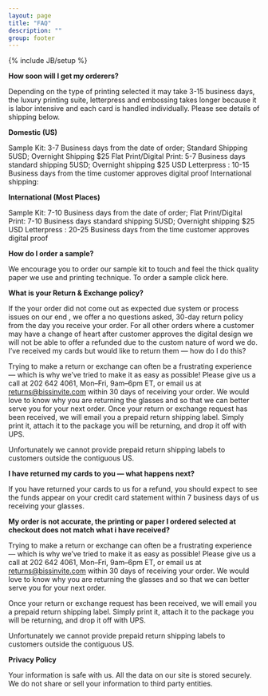 ```yaml
---
layout: page
title: "FAQ"
description: ""
group: footer
---
```

{% include JB/setup %}

**How soon will I  get my orderers?**

Depending on the type of printing selected it may take 3-15 business days, the luxury printing suite, letterpress and embossing takes longer because it is labor intensive and each card is handled individually. Please see details of shipping below.

**Domestic (US)**

Sample Kit: 3-7 Business days from the date of order; Standard Shipping 5USD; Overnight Shipping $25
Flat Print/Digital Print: 5-7 Business days standard shipping 5USD; Overnight shipping $25 USD
Letterpress : 10-15 Business days from the time customer approves digital proof
International shipping:

**International (Most Places)**

Sample Kit: 7-10 Business days from the date of order;
Flat Print/Digital Print: 7-10 Business days standard shipping 5USD; Overnight shipping $25 USD
Letterpress : 20-25 Business days from the time customer approves digital proof

**How do I order a sample?**

We encourage you to order our sample kit to touch and feel the thick quality paper we use and printing technique. To order a sample click here.

**What is your Return & Exchange policy?**

If the your order did not come out as expected due system or process issues on our end , we offer a no questions asked, 30-day return policy from the day you receive your order. For all other orders where a customer may have a change of heart after customer approves the digital design we will not be able to offer a refunded due to the custom nature of word we do.  
I’ve received my cards but would like to return them — how do I do this?

Trying to make a return or exchange can often be a frustrating experience — which is why we’ve tried to make it as easy as possible! Please give us a call at 202 642 4061, Mon–Fri, 9am–6pm ET, or email us at returns@bissinvite.com within 30 days of receiving your order. We would love to know why you are returning the glasses and so that we can better serve you for your next order.
Once your return or exchange request has been received, we will email you a prepaid return shipping label. Simply print it, attach it to the package you will be returning, and drop it off with UPS.

Unfortunately we cannot provide prepaid return shipping labels to customers outside the contiguous US.

**I have returned my cards to you — what happens next?**

If you have returned your cards to us for a refund, you should expect to see the funds appear on your credit card statement within 7 business days of us receiving your glasses.

**My order is not accurate, the printing or paper I ordered selected at checkout does not match what i have received?**

Trying to make a return or exchange can often be a frustrating experience — which is why we’ve tried to make it as easy as possible! Please give us a call at 202 642 4061, Mon–Fri, 9am–6pm ET, or email us at returns@bissinvite.com within 30 days of receiving your order. We would love to know why you are returning the glasses and so that we can better serve you for your next order.

Once your return or exchange request has been received, we will email you a prepaid return shipping label. Simply print it, attach it to the package you will be returning, and drop it off with UPS.

Unfortunately we cannot provide prepaid return shipping labels to customers outside the contiguous US. 

**Privacy Policy**

Your information is safe with us. All the data on our site is stored securely. We do not share or sell your information to third party entities. 
